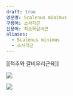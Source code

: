 ```yaml
---
draft: true
영문명: Scalenus minimus
구용어: 소사각근
신용어: 최소목갈비근
aliases:
  - Scalenus minimus
  - 소사각근
---
```


[[척추와 갈비우리근육]]


![](https://upload.wikimedia.org/wikipedia/commons/6/6e/Scalenus.png)

![](https://upload.wikimedia.org/wikipedia/commons/thumb/5/56/Scalenus_anterior01.png/240px-Scalenus_anterior01.png)

